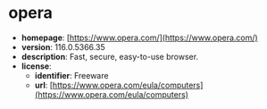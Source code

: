 # opera

- **homepage**: [https://www.opera.com/](https://www.opera.com/)
- **version**: 116.0.5366.35
- **description**: Fast, secure, easy-to-use browser.
- **license**:
  - **identifier**: Freeware
  - **url**: [https://www.opera.com/eula/computers](https://www.opera.com/eula/computers)

